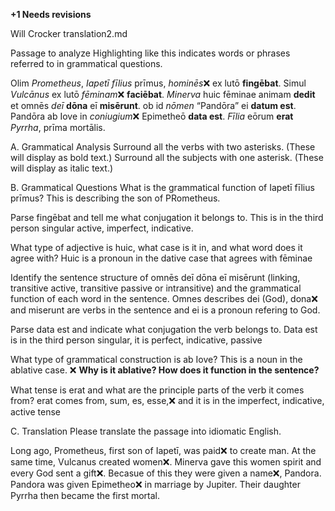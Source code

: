 **+1 Needs revisions**

Will Crocker translation2.md

Passage to analyze
Highlighting like this indicates words or phrases referred to in grammatical questions.

Olim *Prometheus*, *Iapetī fīlius* prīmus, *hominēs*❌ ex lutō **fingēbat**. Simul *Vulcānus* ex lutō *fēminam*❌ **faciēbat**. *Minerva* huic fēminae animam **dedit** et omnēs *deī* **dōna** eī **misērunt**. ob id *nōmen* “Pandōra” ei **datum est**. Pandōra ab Iove in *coniugium*❌ Epimetheō **data est**. *Fīlia* eōrum **erat** *Pyrrha*, prīma mortālis.

A. Grammatical Analysis
Surround all the verbs with two asterisks. (These will display as bold text.) Surround all the subjects with one asterisk. (These will display as italic text.)

B. Grammatical Questions
What is the grammatical function of Iapetī fīlius prīmus?
This is describing the son of PRometheus.

Parse fingēbat and tell me what conjugation it belongs to.
This is in the third person singular active, imperfect, indicative.

What type of adjective is huic, what case is it in, and what word does it agree with?
Huic is a pronoun in the dative case that agrees with fēminae

Identify the sentence structure of omnēs deī dōna eī misērunt (linking, transitive active, transitive passive or intransitive) and the grammatical function of each word in the sentence.
Omnes describes dei (God), dona❌ and miserunt are verbs in the sentence and ei is a pronoun refering to God.

Parse data est and indicate what conjugation the verb belongs to.
Data est is in the third person singular, it is perfect, indicative, passive

What type of grammatical construction is ab Iove?
This is a noun in the ablative case. ❌ **Why is it ablative? How does it function in the sentence?**

What tense is erat and what are the principle parts of the verb it comes from?
erat comes from, sum, es, esse,❌ and it is in the imperfect, indicative, active tense

C. Translation
Please translate the passage into idiomatic English.

Long ago, Prometheus, first son of Iapetī, was paid❌ to create man. At the same time, Vulcanus created women❌. Minerva gave this women spirit and every God sent a gift❌. Becasue of this they were given a name❌, Pandora. Pandora was given Epimetheo❌ in marriage by Jupiter. Their daughter Pyrrha then became the first mortal.


